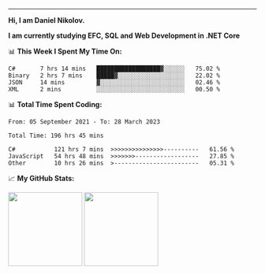 ---
**Hi, I am Daniel Nikolov.**

**I am currently studying EFC, SQL and Web Development in .NET Core**

📊 **This Week I Spent My Time On:**
<!--START_SECTION:wakaweekly-->

```text
C#       7 hrs 14 mins   ██████████████████▓░░░░░░   75.02 %
Binary   2 hrs 7 mins    █████▓░░░░░░░░░░░░░░░░░░░   22.02 %
JSON     14 mins         ▓░░░░░░░░░░░░░░░░░░░░░░░░   02.46 %
XML      2 mins          ░░░░░░░░░░░░░░░░░░░░░░░░░   00.50 %
```

<!--END_SECTION:wakaweekly-->

📊 **Total Time Spent Coding:**
<!--START_SECTION:waka-->

```text
From: 05 September 2021 - To: 28 March 2023

Total Time: 196 hrs 45 mins

C#           121 hrs 7 mins  >>>>>>>>>>>>>>>----------   61.56 %
JavaScript   54 hrs 48 mins  >>>>>>>------------------   27.85 %
Other        10 hrs 26 mins  >------------------------   05.31 %
```

<!--END_SECTION:waka-->

📈 **My GitHub Stats:**

<p>
  <img height="150em" src="https://github-readme-stats.vercel.app/api?username=NikolovDaniel&show_icons=true&hide_border=true&&count_private=true&include_all_commits=true" />
  <img height="150em" src="https://github-readme-stats.vercel.app/api/top-langs/?username=NikolovDaniel&exclude_repo=KNN-Image-Classification&show_icons=true&hide_border=true&layout=compact&langs_count=8s"/>
</p>
